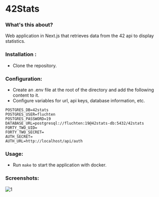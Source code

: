 # 42Stats

### What's this about?
Web application in Next.js that retrieves data from the 42 api to display statistics.

### Installation :
- Clone the repository.

### Configuration:
- Create an .env file at the root of the directory and add the following content to it.
- Configure variables for url, api keys, database information, etc.
```env
POSTGRES_DB=42stats
POSTGRES_USER=fluchten
POSTGRES_PASSWORD=19
DATABASE_URL=postgresql://fluchten:19@42stats-db:5432/42stats
FORTY_TWO_UID=
FORTY_TWO_SECRET=
AUTH_SECRET=
AUTH_URL=http://localhost/api/auth
```

### Usage:
- Run ```make``` to start the application with docker.

### Screenshots:
![1](https://fluchtens.com/projects/42Stats/42Stats_1.webp)
